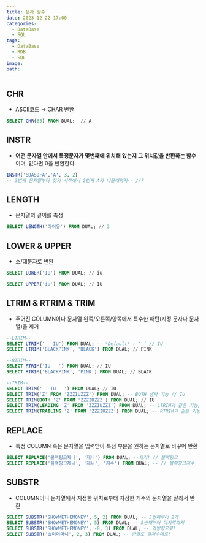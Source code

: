 ```yaml
---
title: 문자 함수
date: 2023-12-22 17:00
categories:
  - DataBase
  - SQL
tags:
  - DataBase
  - RDB
  - SQL
image: 
path:
---
```


## CHR
- ASCII코드 → CHAR 변환
```sql
SELECT CHR(65) FROM DUAL;  // A
```

## INSTR
+ **어떤 문자열 안에서 특정문자가 몇번째에 위치해 있는지 그 위치값을 반환하는 함수**이며, 없다면 0을 반환한다.
```sql
INSTR('SDASDFA','A', 3, 2)
-- 3번째 문자열부터 찾기 시작해서 2번째 A가 나올때까지-- //7
```

## LENGTH
- 문자열의 길이를 측정
```sql
SELECT LENGTH('아이유') FROM DUAL; // 3
```

## LOWER & UPPER
- 소/대문자로 변환
```sql
SELECT LOWER('IU') FROM DUAL; // iu

SELECT UPPER('iu') FROM DUAL; // IU
```

## LTRIM & RTRIM & TRIM

- 주어진 COLUMN이나 문자열 왼쪽/오른쪽/양쪽에서 특수한 패턴(지정 문자나 문자열)을 제거
```sql
--LTRIM--
SELECT LTRIM('   IU') FROM DUAL; -- *Default* : ‘ ‘ // IU
SELECT LTRIM('BLACKPINK', 'BLACK') FROM DUAL; // PINK
```

```sql
--RTRIM--
SELECT RTRIM('IU   ') FROM DUAL; // IU
SELECT RTRIM('BLACKPINK', 'PINK') FROM DUAL; // BLACK
```

```sql
--TRIM--
SELECT TRIM('   IU   ') FROM DUAL; // IU
SELECT TRIM('Z' FROM 'ZZZIUZZZ') FROM DUAL; -- BOTH 생략 가능 // IU
SELECT TRIM(BOTH 'Z' FROM 'ZZZIUZZZ') FROM DUAL; // IU
SELECT TRIM(LEADING 'Z' FROM 'ZZZIUZZZ') FROM DUAL; -- LTRIM과 같은 기능, 한글자씩만 지정 가능 // IUZZZ
SELECT TRIM(TRAILING 'Z' FROM 'ZZZIUZZZ') FROM DUAL; -- RTRIM과 같은 기능, 한글자씩만 지정 가능 // ZZZIU
```

## REPLACE
- 특정 COLUMN 혹은 문자열을 입력받아 특정 부분을 원하는 문자열로 바꾸어 반환
```sql
SELECT REPLACE('블랙핑크제니', '제니') FROM DUAL; --제거! // 블랙핑크
SELECT REPLACE('블랙핑크제니', '제니', '지수') FROM DUAL; -- // 블랙핑크지수
```

## SUBSTR
- COLUMN이나 문자열에서 지정한 위치로부터 지정한 개수의 문자열을 잘라서 반환
```sql
SELECT SUBSTR('SHOWMETHEMONEY', 5, 2) FROM DUAL; -- 5번째부터 2개
SELECT SUBSTR('SHOWMETHEMONEY', 5) FROM DUAL; -- 5번째부터 마지막까지
SELECT SUBSTR('SHOWMETHEMONEY', -8, 3) FROM DUAL; -- 역방향으로!
SELECT SUBSTR('쇼미더머니', 2, 3) FROM DUAL; -- 한글도 글자수대로!
```